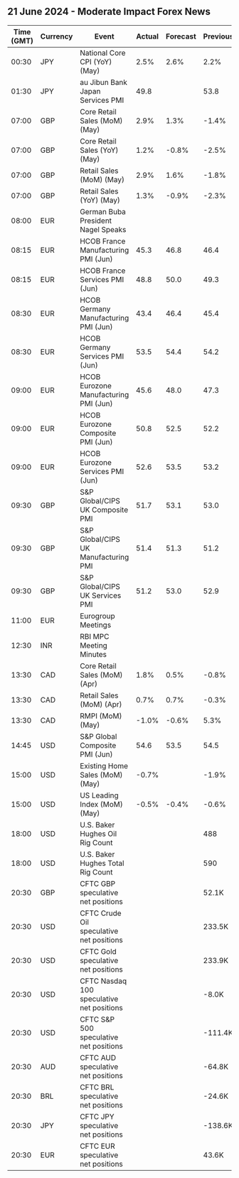 ## 21 June 2024 - Moderate Impact Forex News

| Time (GMT) | Currency | Event | Actual | Forecast | Previous |
|------|----------|-------|--------|----------|----------|
| 00:30 | JPY | National Core CPI (YoY) (May) | 2.5% | 2.6% | 2.2% |
| 01:30 | JPY | au Jibun Bank Japan Services PMI | 49.8 |  | 53.8 |
| 07:00 | GBP | Core Retail Sales (MoM) (May) | 2.9% | 1.3% | -1.4% |
| 07:00 | GBP | Core Retail Sales (YoY) (May) | 1.2% | -0.8% | -2.5% |
| 07:00 | GBP | Retail Sales (MoM) (May) | 2.9% | 1.6% | -1.8% |
| 07:00 | GBP | Retail Sales (YoY) (May) | 1.3% | -0.9% | -2.3% |
| 08:00 | EUR | German Buba President Nagel Speaks |  |  |  |
| 08:15 | EUR | HCOB France Manufacturing PMI (Jun) | 45.3 | 46.8 | 46.4 |
| 08:15 | EUR | HCOB France Services PMI (Jun) | 48.8 | 50.0 | 49.3 |
| 08:30 | EUR | HCOB Germany Manufacturing PMI (Jun) | 43.4 | 46.4 | 45.4 |
| 08:30 | EUR | HCOB Germany Services PMI (Jun) | 53.5 | 54.4 | 54.2 |
| 09:00 | EUR | HCOB Eurozone Manufacturing PMI (Jun) | 45.6 | 48.0 | 47.3 |
| 09:00 | EUR | HCOB Eurozone Composite PMI (Jun) | 50.8 | 52.5 | 52.2 |
| 09:00 | EUR | HCOB Eurozone Services PMI (Jun) | 52.6 | 53.5 | 53.2 |
| 09:30 | GBP | S&P Global/CIPS UK Composite PMI | 51.7 | 53.1 | 53.0 |
| 09:30 | GBP | S&P Global/CIPS UK Manufacturing PMI | 51.4 | 51.3 | 51.2 |
| 09:30 | GBP | S&P Global/CIPS UK Services PMI | 51.2 | 53.0 | 52.9 |
| 11:00 | EUR | Eurogroup Meetings |  |  |  |
| 12:30 | INR | RBI MPC Meeting Minutes |  |  |  |
| 13:30 | CAD | Core Retail Sales (MoM) (Apr) | 1.8% | 0.5% | -0.8% |
| 13:30 | CAD | Retail Sales (MoM) (Apr) | 0.7% | 0.7% | -0.3% |
| 13:30 | CAD | RMPI (MoM) (May) | -1.0% | -0.6% | 5.3% |
| 14:45 | USD | S&P Global Composite PMI (Jun) | 54.6 | 53.5 | 54.5 |
| 15:00 | USD | Existing Home Sales (MoM) (May) | -0.7% |  | -1.9% |
| 15:00 | USD | US Leading Index (MoM) (May) | -0.5% | -0.4% | -0.6% |
| 18:00 | USD | U.S. Baker Hughes Oil Rig Count |  |  | 488 |
| 18:00 | USD | U.S. Baker Hughes Total Rig Count |  |  | 590 |
| 20:30 | GBP | CFTC GBP speculative net positions |  |  | 52.1K |
| 20:30 | USD | CFTC Crude Oil speculative net positions |  |  | 233.5K |
| 20:30 | USD | CFTC Gold speculative net positions |  |  | 233.9K |
| 20:30 | USD | CFTC Nasdaq 100 speculative net positions |  |  | -8.0K |
| 20:30 | USD | CFTC S&P 500 speculative net positions |  |  | -111.4K |
| 20:30 | AUD | CFTC AUD speculative net positions |  |  | -64.8K |
| 20:30 | BRL | CFTC BRL speculative net positions |  |  | -24.6K |
| 20:30 | JPY | CFTC JPY speculative net positions |  |  | -138.6K |
| 20:30 | EUR | CFTC EUR speculative net positions |  |  | 43.6K |
